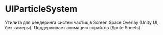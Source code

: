 # UIParticleSystem
Утилита для рендеринга систем частиц в Screen Space Overlay (Unity UI, без камеры). Поддерживает анимацию спрайтов (Sprite Sheets).
